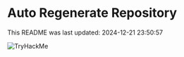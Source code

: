 # Auto Regenerate Repository

This README was last updated: 2024-12-21 23:50:57

 ![TryHackMe](https://tryhackme.com/badge/533634)